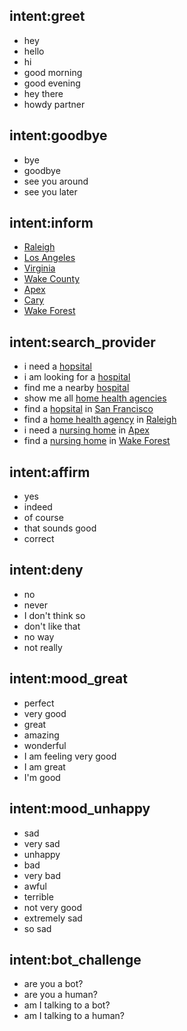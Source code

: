 ## intent:greet
- hey
- hello
- hi
- good morning
- good evening
- hey there
- howdy partner

## intent:goodbye
- bye
- goodbye
- see you around
- see you later

## intent:inform
- [Raleigh](location)
- [Los Angeles](location)
- [Virginia](location)
- [Wake County](location)
- [Apex](location)
- [Cary](location)
- [Wake Forest](location)

## intent:search_provider
- i need a [hopsital](facility_type)
- i am looking for a [hospital](facility_type)
- find me a nearby [hospital](facility_type)
- show me all [home health agencies](facility_type)
- find a [hopsital](facility_type) in [San Francisco](location)
- find a [home health agency](facility_type) in [Raleigh](location)
- i need a [nursing home](facility_type) in [Apex](location)
- find a [nursing home](facility_type) in [Wake Forest](location)

## intent:affirm
- yes
- indeed
- of course
- that sounds good
- correct

## intent:deny
- no
- never
- I don't think so
- don't like that
- no way
- not really

## intent:mood_great
- perfect
- very good
- great
- amazing
- wonderful
- I am feeling very good
- I am great
- I'm good

## intent:mood_unhappy
- sad
- very sad
- unhappy
- bad
- very bad
- awful
- terrible
- not very good
- extremely sad
- so sad

## intent:bot_challenge
- are you a bot?
- are you a human?
- am I talking to a bot?
- am I talking to a human?
